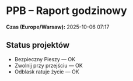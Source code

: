 # PPB – Raport godzinowy
**Czas (Europe/Warsaw):** 2025-10-06 07:17

## Status projektów
- Bezpieczny Pieszy — OK
- Zwolnij przy przejściu — OK
- Odblask ratuje życie — OK


